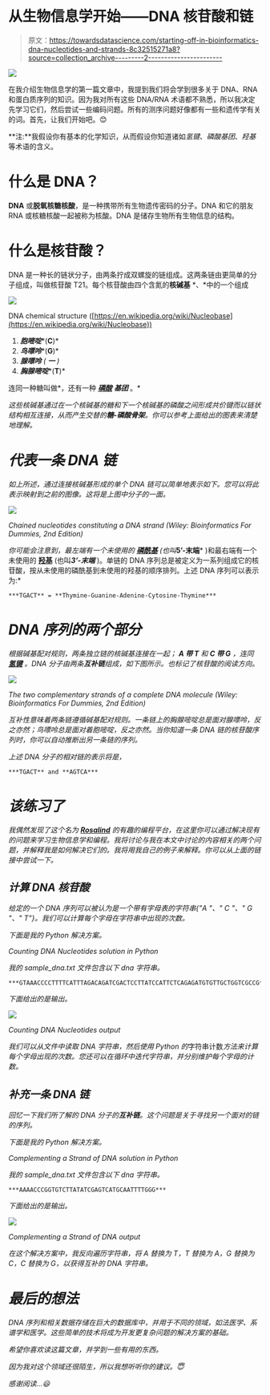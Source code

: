 # 从生物信息学开始——DNA 核苷酸和链

> 原文：<https://towardsdatascience.com/starting-off-in-bioinformatics-dna-nucleotides-and-strands-8c32515271a8?source=collection_archive---------2----------------------->

![](img/3f600dac14bacc681149e557ce9686f1.png)

在我介绍生物信息学的第一篇文章中，我提到我们将会学到很多关于 DNA、RNA 和蛋白质序列的知识。因为我对所有这些 DNA/RNA 术语都不熟悉，所以我决定先学习它们，然后尝试一些编码问题。所有的测序问题好像都有一些和遗传学有关的词。首先，让我们开始吧。😊

**注:**我假设你有基本的化学知识，从而假设你知道诸如*氢键*、*磷酸基团*、*羟基*等术语的含义。

# 什么是 DNA？

**DNA** 或**脱氧核糖核酸**，是一种携带所有生物遗传密码的分子。DNA 和它的朋友 RNA 或核糖核酸一起被称为核酸。DNA 是储存生物所有生物信息的结构。

# 什么是核苷酸？

DNA 是一种长的链状分子，由两条拧成双螺旋的链组成。这两条链由更简单的分子组成，叫做核苷酸 T21。每个核苷酸由四个含氮的**核碱基** *、*中的一个组成

![](img/e9f962c8ccdd3f4faf13db2048b28b80.png)

DNA chemical structure ([https://en.wikipedia.org/wiki/Nucleobase](https://en.wikipedia.org/wiki/Nucleobase))

1.  ***胞嘧啶****(****C****)*
2.  ***鸟嘌呤****(****G****)*
3.  ***腺嘌呤*** *(* ***一*** *)*
4.  ***胸腺嘧啶****(****T****)*

连同一种糖叫做*，还有一种 [***磷酸***](https://en.wikipedia.org/wiki/Phosphate) ***基团*** 。*

*这些核碱基通过在一个核碱基的糖和下一个核碱基的磷酸之间形成共价键而以链状结构相互连接，从而产生交替的**糖-磷酸骨架**。你可以参考上面给出的图表来清楚地理解。*

# *代表一条 DNA 链*

*如上所述，通过连接核碱基形成的单个 DNA 链可以简单地表示如下。您可以将此表示映射到之前的图像。这将是上图中分子的一面。*

*![](img/762361772280403038e84655a490a500.png)*

*Chained nucleotides constituting a DNA strand (Wiley: Bioinformatics For Dummies, 2nd Edition)*

*你可能会注意到，最左端有一个未使用的 [**磷酰基**](https://en.wikipedia.org/wiki/Phosphoryl_group) (也叫***5’-末端*** )和最右端有一个未使用的 [**羟基**](https://en.wikipedia.org/wiki/Hydroxy_group) (也叫***3’-末端*** )。单链的 DNA 序列总是被定义为一系列组成它的核苷酸，按从未使用的磷酰基到未使用的羟基的顺序排列。上述 DNA 序列可以表示为:*

```
***TGACT** = **Thymine-Guanine-Adenine-Cytosine-Thymine***
```

# *DNA 序列的两个部分*

*根据碱基配对规则，两条独立链的核碱基连接在一起； **A 带 T** 和 **C 带 G** ，连同 [**氢键**](https://en.wikipedia.org/wiki/Hydrogen_bond) 。DNA 分子由两条**互补链**组成，如下图所示。也标记了核苷酸的阅读方向。*

*![](img/ed67a38fa4c873f418320856b412052b.png)*

*The two complementary strands of a complete DNA molecule (Wiley: Bioinformatics For Dummies, 2nd Edition)*

*互补性意味着两条链遵循碱基配对规则。一条链上的胸腺嘧啶总是面对腺嘌呤，反之亦然；鸟嘌呤总是面对着胞嘧啶，反之亦然。当你知道一条 DNA 链的核苷酸序列时，你可以自动推断出另一条链的序列。*

*上述 DNA 分子的相对链的表示将是，*

```
***TGACT** and **AGTCA***
```

# *该练习了*

*我偶然发现了这个名为 [**Rosalind**](http://rosalind.info/problems/list-view/) 的有趣的编程平台，在这里你可以通过解决现有的问题来学习生物信息学和编程。我将讨论与我在本文中讨论的内容相关的两个问题，并解释我是如何解决它们的。我将用我自己的例子来解释。你可以从上面的链接中尝试一下。*

## *计算 DNA 核苷酸*

*给定的一个 DNA 序列可以被认为是一个带有字母表的字符串{"A "、" C "、" G "、" T"}。我们可以计算每个字母在字符串中出现的次数。*

*下面是我的 Python 解决方案。*

*Counting DNA Nucleotides solution in Python*

*我的 *sample_dna.txt* 文件包含以下 dna 字符串。*

```
***GTAAACCCCTTTTCATTTAGACAGATCGACTCCTTATCCATTCTCAGAGATGTGTTGCTGGTCGCCG***
```

*下面给出的是输出。*

*![](img/6ef4ef0bc9bc4c0a96f532077713f44e.png)*

*Counting DNA Nucleotides output*

*我们可以从文件中读取 DNA 字符串，然后使用 Python 的*字符串计数*方法来计算每个字母出现的次数。您还可以在循环中迭代字符串，并分别维护每个字母的计数。*

## *补充一条 DNA 链*

*回忆一下我们所了解的 DNA 分子的**互补链**。这个问题是关于寻找另一个面对的链的序列。*

*下面是我的 Python 解决方案。*

*Complementing a Strand of DNA solution in Python*

*我的 *sample_dna.txt* 文件包含以下 dna 字符串。*

```
***AAAACCCGGTGTCTTATATCGAGTCATGCAATTTTGGG***
```

*下面给出的是输出。*

*![](img/3e1883a4ba061ff2f1a4e5b8a45ea05d.png)*

*Complementing a Strand of DNA output*

*在这个解决方案中，我反向遍历字符串，将 A 替换为 T，T 替换为 A，G 替换为 C，C 替换为 G，以获得互补的 DNA 字符串。*

# *最后的想法*

*DNA 序列和相关数据存储在巨大的数据库中，并用于不同的领域，如法医学、系谱学和医学。这些简单的技术将成为开发更复杂问题的解决方案的基础。*

*希望你喜欢读这篇文章，并学到一些有用的东西。*

*因为我对这个领域还很陌生，所以我想听听你的建议。😇*

*感谢阅读…😃*